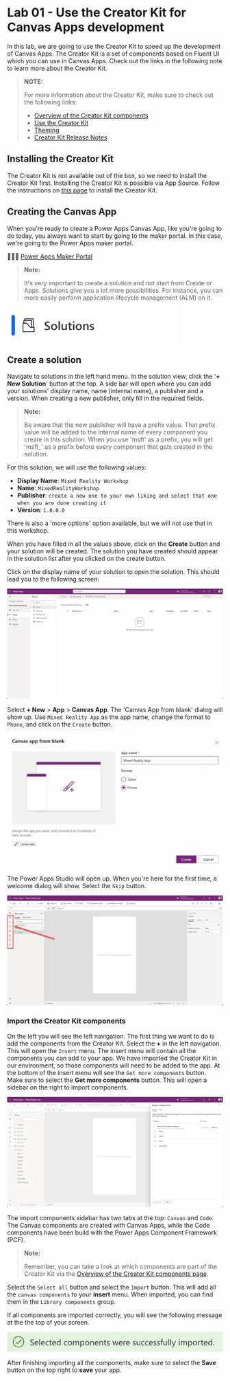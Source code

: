 # Lab 01 - Use the Creator Kit for Canvas Apps development

In this lab, we are going to use the Creator Kit to speed up the development of Canvas Apps. The Creator Kit is a set of components based on Fluent UI which you can use in Canvas Apps. Check out the links in the following note to learn more about the Creator Kit.

> **NOTE:**
>
> For more information about the Creator Kit, make sure to check out the following links:
>
> - [Overview of the Creator Kit components](https://docs.microsoft.com/power-platform/guidance/creator-kit/components)
> - [Use the Creator Kit](https://docs.microsoft.com/power-platform/guidance/creator-kit/creator-kit-explained)
> - [Theming](https://docs.microsoft.com/power-platform/guidance/creator-kit/theme)
> - [Creator Kit Release Notes](https://aka.ms/creatorkitlatestrelease)

## Installing the Creator Kit

The Creator Kit is not available out of the box, so we need to install the Creator Kit first. Installing the Creator Kit is possible via App Source. Follow the instructions on [this page](https://aka.ms/creatorkit/setup#option-2-install-from-appsource) to install the Creator Kit.

## Creating the Canvas App

When you're ready to create a Power Apps Canvas App, like you're going to do today, you always want to start by going to the maker portal. In this case, we're going to the Power Apps maker portal.

👩🏾‍💻 [Power Apps Maker Portal](https://make.powerapps.com)

> **Note:**
>
> It's very important to create a solution and not start from Create or Apps. Solutions give you a lot more possibilities. For instance, you can more easily perform application lifecycle management (ALM) on it.

![View of the left hand navigation of the Power Apps Maker Portal with an arrow pointed at the Solutions menu item.](assets/solution-left-hand-menu.png)

## Create a solution

Navigate to solutions in the left hand menu. In the solution view, click the '**+ New Solution**' button at the top. A side bar will open where you can add your solutions' display name, name (internal name), a publisher and a version. When creating a new publisher, only fill in the required fields.

> **Note:**
>
> Be aware that the new publisher will have a prefix value. That prefix value will be added to the internal name of every component you create in this solution. When you use 'msft' as a prefix, you will get 'msft\_' as a prefix before every component that gets created in the solution.

For this solution, we will use the following values:

- **Display Name**: `Mixed Reality Workshop`
- **Name**: `MixedRealityWorkshop`
- **Publisher**: `create a new one to your own liking and select that one when you are done creating it`
- **Version**: `1.0.0.0`

There is also a 'more options' option available, but we will not use that in this workshop.

When you have filled in all the values above, click on the **Create** button and your solution will be created. The solution you have created should appear in the solution list after you clicked on the create button.

Click on the display name of your solution to open the solution. This should lead you to the following screen:

![View of the empty Mixed Reality Workshop solution](assets/solution-empty.png)

Select **+ New** > **App** > **Canvas App**. The 'Canvas App from blank' dialog will show up. Use `Mixed Reality App` as the app name, change the format to `Phone`, and click on the `Create` button.

![The 'Canvas App from blank' dialog.](./assets/Canvas-App-Create.png)

The Power Apps Studio will open up. When you're here for the first time, a welcome dialog will show. Select the `Skip` button.

![The Power Apps Studio with the left navigation highlighted.](./assets/Canvas-Studio-Left-Navigation.png)

### Import the Creator Kit components

On the left you will see the left navigation. The first thing we want to do is add the components from the Creator Kit. Select the **+** in the left navigation. This will open the `Insert` menu. The insert menu will contain all the components you can add to your app. We have imported the Creator Kit in our environment, so those components will need to be added to the app. At the bottom of the insert menu will see the `Get more components` button. Make sure to select the **Get more components** button. This will open a sidebar on the right to import components.

![Power Apps Studio with the 'Import components' sidebar open on the right.](./assets/Canvas-App-Import-Components.png)

The import components sidebar has two tabs at the top: `Canvas` and `Code`. The Canvas components are created with Canvas Apps, while the Code components have been build with the Power Apps Component Framework (PCF).

> **Note:**
>
> Remember, you can take a look at which components are part of the Creator Kit via the [Overview of the Creator Kit components page](https://docs.microsoft.com/en-us/power-platform/guidance/creator-kit/components).

Select the `Select all` button and select the `Import` button. This will add all the `canvas components` to your **insert** menu. When imported, you can find them in the `Library components` group.

If all components are imported correctly, you will see the following message at the the top of your screen.

![Successful message: Selected components were successfully imported.](assets/Canvas-App-Import-Components-Succesfully.png)

After finishing importing all the components, make sure to select the **Save** button on the top right to **save** your app.
